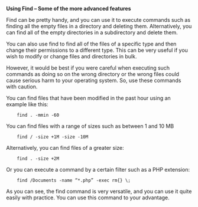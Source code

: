 <strong>Using Find – Some of the more advanced features</strong>

Find can be pretty handy, and you can use it to execute commands such as finding all the empty files in a directory and deleting them. Alternatively, you can find all of the empty directories in a subdirectory and delete them.

You can also use find to find all of the files of a specific type and then change their permissions to a different type. This can be very useful if you wish to modify or change files and directories in bulk.

However, it would be best if you were careful when executing such commands as doing so on the wrong directory or the wrong files could cause serious harm to your operating system. So, use these commands with caution.

You can find files that have been modified in the past hour using an example like this:
```
    find . -mmin -60
```
You can find files with a range of sizes such as between 1 and 10 MB
```
    find / -size +1M -size -10M
```
Alternatively, you can find files of a greater size:
```
    find . -size +2M
```
Or you can execute a command by a certain filter such as a PHP extension:
```
    find /Documents -name “*.php” -exec rm{} \;
```
As you can see, the find command is very versatile, and you can use it quite easily with practice. You can use this command to your advantage.
